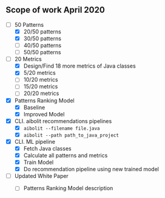 
Scope of work April 2020
---


- [ ] 50 Patterns
  - [x] 20/50 patterns
  - [x] 30/50 patterns
  - [ ] 40/50 patterns
  - [ ] 50/50 patterns

- [ ] 20 Metrics
  - [x] Design/Find 18 more metrics of Java classes 
  - [x] 5/20 metrics
  - [ ] 10/20 metrics
  - [ ] 15/20 metrics
  - [ ] 20/20 metrics
  
- [x] Patterns Ranking Model
  - [x] Baseline
  - [x] Improved Model

- [x] CLI. aibolit recommendations pipelines
  - [x] ```aibolit --filename file.java```
  - [x] ```aibolit --path path_to_java_project```

- [x] CLI. ML pipeline
  - [x] Fetch Java classes
  - [x] Calculate all patterns and metrics
  - [x] Train Model
  - [x] Do recommendation pipeline using new trained model

- [ ] Updated White Paper
  - [ ] Patterns Ranking Model description




